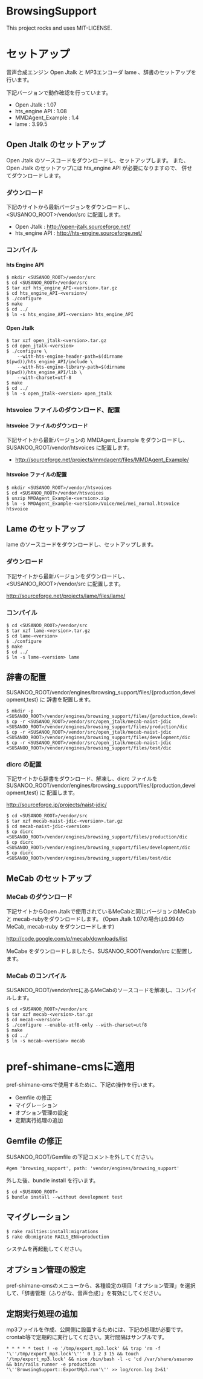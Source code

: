 # BrowsingSupport

This project rocks and uses MIT-LICENSE.

# セットアップ

音声合成エンジン Open Jtalk と MP3エンコーダ lame 、辞書のセットアップを
行います。

下記バージョンで動作確認を行っています。

* Open Jtalk : 1.07
* hts_engine API : 1.08
* MMDAgent_Example : 1.4
* lame : 3.99.5


## Open Jtalk のセットアップ
Open Jtalk のソースコードをダウンロードし、セットアップします。
また、Open Jtalk のセットアップには hts_engine API が必要になりますので、
併せてダウンロードします。


### ダウンロード
下記のサイトから最新バージョンをダウンロードし、<SUSANOO_ROOT>/vendor/src
に配置します。

* Open Jtalk     : http://open-jtalk.sourceforge.net/
* hts_engine API : http://hts-engine.sourceforge.net/


### コンパイル
#### hts Engine API

```
$ mkdir <SUSANOO_ROOT>/vendor/src
$ cd <SUSANOO_ROOT>/vendor/src
$ tar xzf hts_engine_API-<version>.tar.gz
$ cd hts_engine_API-<version>/
$ ./configure
$ make
$ cd ../
$ ln -s hts_engine_API-<version> hts_engine_API
```

#### Open Jtalk

```
$ tar xzf open_jtalk-<version>.tar.gz
$ cd open_jtalk-<version>
$ ./configure \
    --with-hts-engine-header-path=$(dirname $(pwd))/hts_engine_API/include \
    --with-hts-engine-library-path=$(dirname $(pwd))/hts_engine_API/lib \
    --with-charset=utf-8
$ make
$ cd ../
$ ln -s open_jtalk-<version> open_jtalk
```

### htsvoice ファイルのダウンロード、配置
#### htsvoice ファイルのダウンロード

下記サイトから最新バージョンの MMDAgent_Example をダウンロードし、SUSANOO_ROOT/vendor/htsvoices に配置します。

* http://sourceforge.net/projects/mmdagent/files/MMDAgent_Example/

#### htsvoice ファイルの配置

```
$ mkdir <SUSANOO_ROOT>/vendor/htsvoices
$ cd <SUSANOO_ROOT>/vendor/htsvoices
$ unzip MMDAgent_Example-<version>.zip
$ ln -s MMDAgent_Example-<version>/Voice/mei/mei_normal.htsvoice htsvoice
```

## Lame のセットアップ
lame のソースコードをダウンロードし、セットアップします。

### ダウンロード

下記サイトから最新バージョンをダウンロードし、
<SUSANOO_ROOT>/vendor/src に配置します。

http://sourceforge.net/projects/lame/files/lame/


### コンパイル

```
$ cd <SUSANOO_ROOT>/vendor/src
$ tar xzf lame-<version>.tar.gz
$ cd lame-<version>
$ ./configure
$ make
$ cd ../
$ ln -s lame-<version> lame
```


## 辞書の配置

SUSANOO_ROOT/vendor/engines/browsing_support/files/{production,development,test} に
辞書を配置します。

```
$ mkdir -p <SUSANOO_ROOT>/vendor/engines/browsing_support/files/{production,development,test}
$ cp -r <SUSANOO_ROOT>/vendor/src/open_jtalk/mecab-naist-jdic <SUSANOO_ROOT>/vendor/engines/browsing_support/files/production/dic
$ cp -r <SUSANOO_ROOT>/vendor/src/open_jtalk/mecab-naist-jdic <SUSANOO_ROOT>/vendor/engines/browsing_support/files/development/dic
$ cp -r <SUSANOO_ROOT>/vendor/src/open_jtalk/mecab-naist-jdic <SUSANOO_ROOT>/vendor/engines/browsing_support/files/test/dic
```

### dicrc の配置

下記サイトから辞書をダウンロード、解凍し、dicrc ファイルを
SUSANOO_ROOT/vendor/engines/browsing_support/files/{production,development,test} に
配置します。

http://sourceforge.jp/projects/naist-jdic/

```
$ cd <SUSANOO_ROOT>/vendor/src
$ tar xzf mecab-naist-jdic-<version>.tar.gz
$ cd mecab-naist-jdic-<version>
$ cp dicrc <SUSANOO_ROOT>/vendor/engines/browsing_support/files/production/dic
$ cp dicrc <SUSANOO_ROOT>/vendor/engines/browsing_support/files/development/dic
$ cp dicrc <SUSANOO_ROOT>/vendor/engines/browsing_support/files/test/dic
```


## MeCab のセットアップ
### MeCab のダウンロード

下記サイトからOpen Jtalkで使用されているMeCabと同じバージョンのMeCabと
mecab-rubyをダウンロードします。
(Open Jtalk 1.07の場合は0.994のMeCab, mecab-ruby をダウンロードします)

http://code.google.com/p/mecab/downloads/list

MeCabe をダウンロードしましたら、SUSANOO_ROOT/vendor/src に配置します。


### MeCab のコンパイル

SUSANOO_ROOT/vendor/srcにあるMeCabのソースコードを解凍し、コンパイルします。

```
$ cd <SUSANOO_ROOT>/vendor/src
$ tar xzf mecab-<version>.tar.gz
$ cd mecab-<version>
$ ./configure --enable-utf8-only --with-charset=utf8
$ make
$ cd ../
$ ln -s mecab-<version> mecab
```

# pref-shimane-cmsに適用

pref-shimane-cmsで使用するために、下記の操作を行います。

* Gemfile の修正
* マイグレーション
* オプション管理の設定
* 定期実行処理の追加


## Gemfile の修正

SUSANOO_ROOT/Gemfile の下記コメントを外してください。

```
#gem 'browsing_support', path: 'vendor/engines/browsing_support'
```

外した後、bundle install を行います。

```
$ cd <SUSANOO_ROOT>
$ bundle install --without development test
```

## マイグレーション

```
$ rake railties:install:migrations
$ rake db:migrate RAILS_ENV=production
```

システムを再起動してください。

## オプション管理の設定

pref-shimane-cmsのメニューから、各種設定の項目「オプション管理」を選択して、「辞書管理（ふりがな、音声合成）」を有効にしてください。

## 定期実行処理の追加

mp3ファイルを作成、公開側に設置するためには、下記の処理が必要です。crontab等で定期的に実行してください。実行間隔はサンプルです。

```
* * * * * test ! -e '/tmp/export_mp3.lock' && trap 'rm -f '\''/tmp/export_mp3.lock'\''' 0 1 2 3 15 && touch '/tmp/export_mp3.lock' && nice /bin/bash -l -c 'cd /var/share/susanoo && bin/rails runner -e production '\''BrowsingSupport::ExportMp3.run'\'' >> log/cron.log 2>&1'
```

